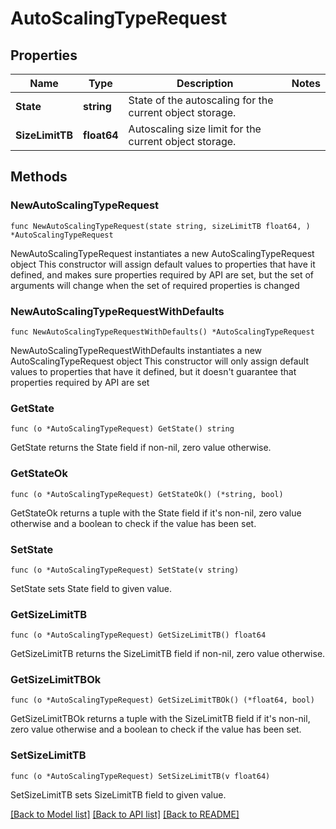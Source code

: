 # AutoScalingTypeRequest

## Properties

Name | Type | Description | Notes
------------ | ------------- | ------------- | -------------
**State** | **string** | State of the autoscaling for the current object storage. | 
**SizeLimitTB** | **float64** | Autoscaling size limit for the current object storage. | 

## Methods

### NewAutoScalingTypeRequest

`func NewAutoScalingTypeRequest(state string, sizeLimitTB float64, ) *AutoScalingTypeRequest`

NewAutoScalingTypeRequest instantiates a new AutoScalingTypeRequest object
This constructor will assign default values to properties that have it defined,
and makes sure properties required by API are set, but the set of arguments
will change when the set of required properties is changed

### NewAutoScalingTypeRequestWithDefaults

`func NewAutoScalingTypeRequestWithDefaults() *AutoScalingTypeRequest`

NewAutoScalingTypeRequestWithDefaults instantiates a new AutoScalingTypeRequest object
This constructor will only assign default values to properties that have it defined,
but it doesn't guarantee that properties required by API are set

### GetState

`func (o *AutoScalingTypeRequest) GetState() string`

GetState returns the State field if non-nil, zero value otherwise.

### GetStateOk

`func (o *AutoScalingTypeRequest) GetStateOk() (*string, bool)`

GetStateOk returns a tuple with the State field if it's non-nil, zero value otherwise
and a boolean to check if the value has been set.

### SetState

`func (o *AutoScalingTypeRequest) SetState(v string)`

SetState sets State field to given value.


### GetSizeLimitTB

`func (o *AutoScalingTypeRequest) GetSizeLimitTB() float64`

GetSizeLimitTB returns the SizeLimitTB field if non-nil, zero value otherwise.

### GetSizeLimitTBOk

`func (o *AutoScalingTypeRequest) GetSizeLimitTBOk() (*float64, bool)`

GetSizeLimitTBOk returns a tuple with the SizeLimitTB field if it's non-nil, zero value otherwise
and a boolean to check if the value has been set.

### SetSizeLimitTB

`func (o *AutoScalingTypeRequest) SetSizeLimitTB(v float64)`

SetSizeLimitTB sets SizeLimitTB field to given value.



[[Back to Model list]](../README.md#documentation-for-models) [[Back to API list]](../README.md#documentation-for-api-endpoints) [[Back to README]](../README.md)


